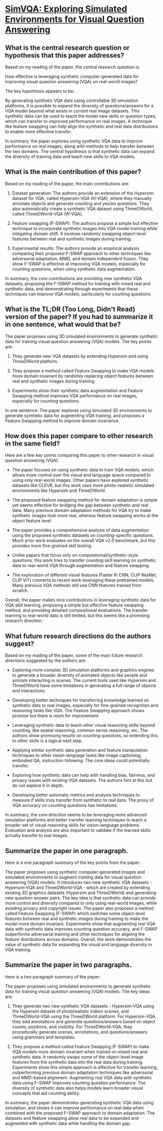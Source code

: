 # [SimVQA: Exploring Simulated Environments for Visual Question Answering](https://arxiv.org/abs/2203.17219)

## What is the central research question or hypothesis that this paper addresses?

 Based on my reading of the paper, the central research question is:

How effective is leveraging synthetic computer-generated data for improving visual question answering (VQA) on real-world images?

The key hypothesis appears to be:

By generating synthetic VQA data using controllable 3D simulation platforms, it is possible to expand the diversity of questions/answers for a VQA model beyond what exists in current real image datasets. This synthetic data can be used to teach the model new skills or question types, which can transfer to improved performance on real images. A technique like feature swapping can help align the synthetic and real data distributions to enable more effective transfer.

In summary, the paper explores using synthetic VQA data to improve performance on real images, along with methods to help transfer between the two domains. The central hypothesis is that synthetic data can expand the diversity of training data and teach new skills to VQA models.


## What is the main contribution of this paper?

 Based on my reading of the paper, the main contributions are:

1. Dataset generation: The authors provide an extension of the Hypersim dataset for VQA, called Hypersim-VQA (H-VQA), where they manually annotate objects and generate counting and yes/no questions. They also automatically create a synthetic VQA dataset using ThreeDWorld, called ThreeDWorld-VQA (W-VQA).

2. Feature swapping (F-SWAP): The authors propose a simple but effective technique to incorporate synthetic images into VQA model training while mitigating domain shift. It involves randomly swapping object-level features between real and synthetic images during training.

3. Experimental results: The authors provide an empirical analysis comparing their proposed F-SWAP approach to other techniques like adversarial adaptation, MMD, and domain independent fusion. They show F-SWAP is effective at improving VQA models, especially for counting questions, when using synthetic data augmentation.

In summary, the core contributions are providing new synthetic VQA datasets, proposing the F-SWAP method for training with mixed real and synthetic data, and demonstrating through experiments that these techniques can improve VQA models, particularly for counting questions.


## What is the TL;DR (Too Long, Didn't Read) version of the paper? If you had to summarize it in one sentence, what would that be?

 The paper proposes using 3D simulated environments to generate synthetic data for training visual question answering (VQA) models. The key points are:

1) They generate new VQA datasets by extending Hypersim and using ThreeDWorld platform. 

2) They propose a method called Feature Swapping to make VQA models more domain invariant by randomly replacing object features between real and synthetic images during training.

3) Experiments show their synthetic data augmentation and Feature Swapping method improves VQA performance on real images, especially for counting questions.

In one sentence: The paper explores using simulated 3D environments to generate synthetic data for augmenting VQA training, and proposes a Feature Swapping method to improve domain invariance.


## How does this paper compare to other research in the same field?

 Here are a few key points comparing this paper to other research in visual question answering (VQA):

- The paper focuses on using synthetic data to train VQA models, which allows more control over the visual and language space compared to using only real-world images. Other papers have explored synthetic datasets like CLEVR, but this work uses more photo-realistic simulated environments like Hypersim and ThreeDWorld.

- The proposed feature swapping method for domain adaptation is simple yet seems effective for bridging the gap between synthetic and real data. Many previous domain adaptation methods for VQA try to make synthetic images look more real, whereas feature swapping works at the object feature level.

- The paper provides a comprehensive analysis of data augmentation using the proposed synthetic datasets on counting-specific questions. Much prior work evaluates on the overall VQA v2.0 benchmark, but this provides more fine-grained skill testing.

- Unlike papers that focus only on compositional/synthetic-style questions, this work tries to transfer counting skill learning on synthetic data to real-world VQA through augmentation and feature swapping.

- The exploration of different visual features (Faster R-CNN, CLIP ResNet, CLIP ViT) connects to recent work leveraging these pretrained models. Many previous VQA methods still use CNN features trained from scratch.

Overall, the paper makes nice contributions in leveraging synthetic data for VQA skill learning, proposing a simple but effective feature swapping method, and providing detailed compositional evaluations. The transfer learning to real-world data is still limited, but this seems like a promising research direction.


## What future research directions do the authors suggest?

 Based on my reading of the paper, some of the main future research directions suggested by the authors are:

- Exploring more complex 3D simulation platforms and graphics engines to generate a broader diversity of animated objects like people and animals interacting in scenes. The current tools used like Hypersim and ThreeDWorld have some limitations in generating a full range of objects and interactions. 

- Developing better techniques for transferring knowledge learned on synthetic data to real images, especially for fine-grained recognition and reasoning tasks like VQA. The Feature Swapping approach shows promise but there is room for improvement.

- Leveraging synthetic data to teach other visual reasoning skills beyond counting, like spatial reasoning, common sense reasoning, etc. The authors show promising results on counting questions, so extending this to other skills is a logical next step.

- Applying similar synthetic data generation and feature manipulation techniques to other vision-language tasks like image captioning, embodied QA, instruction following. The core ideas could potentially transfer.

- Exploring how synthetic data can help with handling bias, fairness, and privacy issues with existing VQA datasets. The authors hint at this but do not explore it in depth.

- Developing better automatic metrics and analysis techniques to measure if skills truly transfer from synthetic to real data. The proxy of VQA accuracy on counting questions has limitations.

In summary, the core direction seems to be leveraging more advanced simulation platforms and better transfer learning techniques to teach a broader set of visual reasoning skills for vision-language problems. Evaluation and analysis are also important to validate if the learned skills actually transfer to real images.


## Summarize the paper in one paragraph.

 Here is a one paragraph summary of the key points from the paper:

The paper proposes using synthetic computer-generated images and simulated environments to augment training data for visual question answering (VQA) models. It introduces two new synthetic VQA datasets - Hypersim-VQA and ThreeDWorld-VQA - which are created by extending existing 3D graphics datasets (Hypersim and ThreeDWorld) and generating new question-answer pairs. The key idea is that synthetic data can provide more control and diversity compared to only using real-world images, while avoiding privacy and copyright issues. The paper also proposes a method called Feature Swapping (F-SWAP) which switches some object-level features between real and synthetic images during training to make the model more domain invariant. Experiments show that augmenting real VQA data with synthetic data improves counting question accuracy, and F-SWAP outperforms adversarial training and other techniques for aligning the feature distributions across domains. Overall, the work demonstrates the value of synthetic data for expanding the visual and language diversity in VQA training.


## Summarize the paper in two paragraphs.

 Here is a two paragraph summary of the paper:

The paper proposes using simulated environments to generate synthetic data for training visual question answering (VQA) models. The key ideas are:

1. They generate two new synthetic VQA datasets - Hypersim-VQA using the Hypersim dataset of photorealistic indoor scenes, and ThreeDWorld-VQA using the ThreeDWorld platform. For Hypersim-VQA, they add annotations and generate questions/answers based on object counts, positions, and visibility. For ThreeDWorld-VQA, they procedurally generate scenes, annotations, and questions/answers using grammars and templates. 

2. They propose a method called Feature Swapping (F-SWAP) to make VQA models more domain invariant when trained on mixed real and synthetic data. It randomly swaps some of the object-level image features from the synthetic data into the real data during training. Experiments show this simple approach is effective for transfer learning, outperforming previous domain adaptation techniques like adversarial and MMD-based alignment. Augmenting real VQA data with synthetic data using F-SWAP improves counting question performance. The diversity of synthetic data also helps models learn broader visual concepts that aid counting ability.

In summary, the paper demonstrates generating synthetic VQA data using simulation, and shows it can improve performance on real data when combined with the proposed F-SWAP approach to domain adaptation. The datasets and feature swapping allow real data to be expanded and augmented with synthetic data while handling the domain gap.
